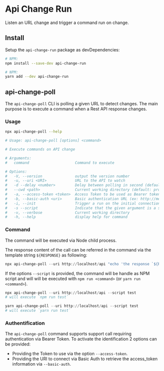 # Api Change Run

Listen an URL change and trigger a command run on change.

## Install

Setup the `api-change-run` package as devDependencies:

```bash
# NPM:
npm install --save-dev api-change-run

# NPM:
yarn add --dev api-change-run
```

## api-change-poll

The `api-change-poll` CLI is polling a given URL to detect changes.
The main purpose is to execute a command when a Rest API response changes.

### Usage

```bash
npx api-change-poll --help

# Usage: api-change-poll [options] <command>

# Execute commands on API change

# Arguments:
#   command                     Command to execute

# Options:
#   -V, --version               output the version number
#   -u, --uri <URI>             URL to the API to watch
#   -d --delay <number>         Delay between polling in second (default: 200)
#   --cwd <path>                Current working directory (default: process.cwd())
#   -a, --access-token <token>  Access Token to be used as Bearer token
#   -b, --basic-auth <uri>      Basic authentication URL (ex: http://me:pwd@localhost/api)
#   -i, --init                  Trigger a run on the initial connection
#   -s --script                 Indicate that the given argument is a script that need to be run with npm (or yarn)
#   -v, --verbose               Current working directory
#   -h, --help                  display help for command
```

### Command

The command will be executed via Node child process.

The response content of the call can be referred in the command via the template string `${RESPONSE}` as following:

```powershell
npx api-change-poll --uri http://localhost/api "echo 'the response `${RESPONSE}'"
```

If the options `--script` is provided, the command will be handle as NPM script and will will be executed with `npm run <command>` (or `yarn run <command>`).

```powershell
npx api-change-poll --uri http://localhost/api --script test
# will execute `npm run test`

yarn api-change-poll --uri http://localhost/api --script test
# will execute `yarn run test`
```

### Authentification

The `api-change-poll` command supports support call requiring authentication via Bearer Token.
To activate the identification 2 options can be provided:

- Providing the Token to use via the option `--access-token`.
- Providing the URI to connect via Basic Auth to retrieve the access_token information via `--basic-auth`.
